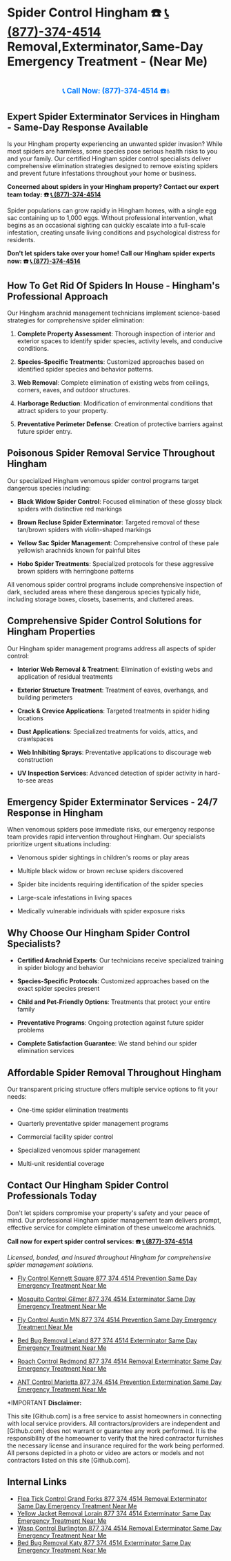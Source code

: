 # Spider Control Hingham ☎️ [📞 (877)-374-4514](https://pest-control-4514.netlify.app) Removal,Exterminator,Same-Day Emergency Treatment - (Near Me)
# 

<p align="center" style="font-size: 1.2em; font-weight: bold; margin: 20px 0;">
  <a href="https://pest-control-4514.netlify.app" target="_blank" style="color: #007BFF; text-decoration: none;">📞 Call Now: (877)-374-4514 ☎️💧</a>
</p>

## Expert Spider Exterminator Services in Hingham - Same-Day Response Available

Is your Hingham property experiencing an unwanted spider invasion? While most spiders are harmless, some species pose serious health risks to you and your family. Our certified Hingham spider control specialists deliver comprehensive elimination strategies designed to remove existing spiders and prevent future infestations throughout your home or business.

**Concerned about spiders in your Hingham property? Contact our expert team today: ☎️ [📞 (877)-374-4514](https://pest-control-4514.netlify.app)**

Spider populations can grow rapidly in Hingham homes, with a single egg sac containing up to 1,000 eggs. Without professional intervention, what begins as an occasional sighting can quickly escalate into a full-scale infestation, creating unsafe living conditions and psychological distress for residents.

**Don't let spiders take over your home! Call our Hingham spider experts now: ☎️ [📞 (877)-374-4514](https://pest-control-4514.netlify.app)**

## How To Get Rid Of Spiders In House - Hingham's Professional Approach

Our Hingham arachnid management technicians implement science-based strategies for comprehensive spider elimination:

1. **Complete Property Assessment**: Thorough inspection of interior and exterior spaces to identify spider species, activity levels, and conducive conditions.

2. **Species-Specific Treatments**: Customized approaches based on identified spider species and behavior patterns.

3. **Web Removal**: Complete elimination of existing webs from ceilings, corners, eaves, and outdoor structures.

4. **Harborage Reduction**: Modification of environmental conditions that attract spiders to your property.

5. **Preventative Perimeter Defense**: Creation of protective barriers against future spider entry.

## Poisonous Spider Removal Service Throughout Hingham

Our specialized Hingham venomous spider control programs target dangerous species including:

- **Black Widow Spider Control**: Focused elimination of these glossy black spiders with distinctive red markings

- **Brown Recluse Spider Exterminator**: Targeted removal of these tan/brown spiders with violin-shaped markings

- **Yellow Sac Spider Management**: Comprehensive control of these pale yellowish arachnids known for painful bites

- **Hobo Spider Treatments**: Specialized protocols for these aggressive brown spiders with herringbone patterns

All venomous spider control programs include comprehensive inspection of dark, secluded areas where these dangerous species typically hide, including storage boxes, closets, basements, and cluttered areas.

## Comprehensive Spider Control Solutions for Hingham Properties

Our Hingham spider management programs address all aspects of spider control:

- **Interior Web Removal & Treatment**: Elimination of existing webs and application of residual treatments

- **Exterior Structure Treatment**: Treatment of eaves, overhangs, and building perimeters

- **Crack & Crevice Applications**: Targeted treatments in spider hiding locations

- **Dust Applications**: Specialized treatments for voids, attics, and crawlspaces

- **Web Inhibiting Sprays**: Preventative applications to discourage web construction

- **UV Inspection Services**: Advanced detection of spider activity in hard-to-see areas

## Emergency Spider Exterminator Services - 24/7 Response in Hingham

When venomous spiders pose immediate risks, our emergency response team provides rapid intervention throughout Hingham. Our specialists prioritize urgent situations including:

- Venomous spider sightings in children's rooms or play areas

- Multiple black widow or brown recluse spiders discovered

- Spider bite incidents requiring identification of the spider species

- Large-scale infestations in living spaces

- Medically vulnerable individuals with spider exposure risks

## Why Choose Our Hingham Spider Control Specialists?

- **Certified Arachnid Experts**: Our technicians receive specialized training in spider biology and behavior

- **Species-Specific Protocols**: Customized approaches based on the exact spider species present

- **Child and Pet-Friendly Options**: Treatments that protect your entire family

- **Preventative Programs**: Ongoing protection against future spider problems

- **Complete Satisfaction Guarantee**: We stand behind our spider elimination services

## Affordable Spider Removal Throughout Hingham

Our transparent pricing structure offers multiple service options to fit your needs:

- One-time spider elimination treatments

- Quarterly preventative spider management programs

- Commercial facility spider control

- Specialized venomous spider management

- Multi-unit residential coverage

## Contact Our Hingham Spider Control Professionals Today

Don't let spiders compromise your property's safety and your peace of mind. Our professional Hingham spider management team delivers prompt, effective service for complete elimination of these unwelcome arachnids.

**Call now for expert spider control services: ☎️ [📞 (877)-374-4514](https://pest-control-4514.netlify.app)**

*Licensed, bonded, and insured throughout Hingham for comprehensive spider management solutions.*


- [Fly Control Kennett Square 877 374 4514 Prevention Same Day Emergency Treatment Near Me](https://github.com/allyoucaneatsushiin/pest-control/blob/main/Fly-Control-Kennett-Square-877-374-4514-Prevention-Same-Day-Emergency-Treatment-Near-Me.md)
- [Mosquito Control Gilmer 877 374 4514 Exterminator Same Day Emergency Treatment Near Me](https://github.com/allyoucaneatsushiin/pest-control/blob/main/Mosquito-Control-Gilmer-877-374-4514-Exterminator-Same-Day-Emergency-Treatment-Near-Me.md)
- [Fly Control Austin MN 877 374 4514 Prevention Same Day Emergency Treatment Near Me](https://github.com/allyoucaneatsushiin/pest-control/blob/main/Fly-Control-Austin-MN-877-374-4514-Prevention-Same-Day-Emergency-Treatment-Near-Me.md)


- [Bed Bug Removal Leland 877 374 4514 Exterminator Same Day Emergency Treatment Near Me](https://github.com/allyoucaneatsushiin/pest-control/blob/main/Bed-Bug-Removal-Leland-877-374-4514-Exterminator-Same-Day-Emergency-Treatment-Near-Me.md)
- [Roach Control Redmond 877 374 4514 Removal Exterminator Same Day Emergency Treatment Near Me](https://github.com/allyoucaneatsushiin/pest-control/blob/main/Roach-Control-Redmond-877-374-4514-Removal-Exterminator-Same-Day-Emergency-Treatment-Near-Me.md)
- [ANT Control Marietta 877 374 4514 Prevention Extermination Same Day Emergency Treatment Near Me](https://github.com/allyoucaneatsushiin/pest-control/blob/main/ANT-Control-Marietta-877-374-4514-Prevention-Extermination-Same-Day-Emergency-Treatment-Near-Me.md)


*IMPORTANT **Disclaimer:**  

This site [Github.com] is a free service to assist homeowners in connecting with local service providers. All contractors/providers are independent and [Github.com] does not warrant or guarantee any work performed. It is the responsibility of the homeowner to verify that the hired contractor furnishes the necessary license and insurance required for the work being performed. All persons depicted in a photo or video are actors or models and not contractors listed on this site [Github.com].


## Internal Links
- [Flea Tick Control Grand Forks 877 374 4514 Removal Exterminator Same Day Emergency Treatment Near Me](https://github.com/allyoucaneatsushiin/pest-control/blob/main/Flea-Tick-Control-Grand-Forks-877-374-4514-Removal-Exterminator-Same-Day-Emergency-Treatment-Near-Me.md)
- [Yellow Jacket Removal Lorain 877 374 4514 Exterminator Same Day Emergency Treatment Near Me](https://github.com/allyoucaneatsushiin/pest-control/blob/main/Yellow-Jacket-Removal-Lorain-877-374-4514-Exterminator-Same-Day-Emergency-Treatment-Near-Me.md)
- [Wasp Control Burlington 877 374 4514 Removal Exterminator Same Day Emergency Treatment Near Me](https://github.com/allyoucaneatsushiin/pest-control/blob/main/Wasp-Control-Burlington-877-374-4514-Removal-Exterminator-Same-Day-Emergency-Treatment-Near-Me.md)
- [Bed Bug Removal Katy 877 374 4514 Exterminator Same Day Emergency Treatment Near Me](https://github.com/allyoucaneatsushiin/pest-control/blob/main/Bed-Bug-Removal-Katy-877-374-4514-Exterminator-Same-Day-Emergency-Treatment-Near-Me.md)
